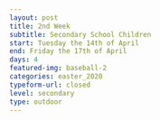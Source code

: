 ```yaml
---
layout: post
title: 2nd Week
subtitle: Secondary School Children
start: Tuesday the 14th of April
end: Friday the 17th of April
days: 4
featured-img: baseball-2
categories: easter_2020
typeform-url: closed
level: secondary
type: outdoor
---
```

